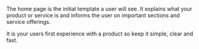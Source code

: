 The home page is the initial template a user will see. It explains what your product or service is and informs the user on important sections and service offerings.

It is your users first experience with a product so keep it simple, clear and fast.
